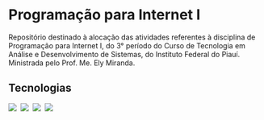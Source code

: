 # Programação para Internet I
Repositório destinado à alocação das atividades referentes à disciplina de Programação para Internet I, do 3° período do Curso de Tecnologia em Análise e Desenvolvimento de Sistemas, do Instituto Federal do Piauí. Ministrada pelo Prof. Me. Ely Miranda. 

## Tecnologias
<img src="https://img.shields.io/badge/HTML5-E34F26?style=for-the-badge&logo=html5&logoColor=white">&nbsp;
<img src="https://img.shields.io/badge/JavaScript-323330?style=for-the-badge&logo=javascript&logoColor=F7DF1E">&nbsp;
<IMG src="https://img.shields.io/badge/Bootstrap-563D7C?style=for-the-badge&logo=bootstrap&logoColor=white">&nbsp;
<img src="https://img.shields.io/badge/Netlify-00C7B7?style=for-the-badge&logo=netlify&logoColor=white">
